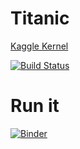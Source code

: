 # Titanic 

[Kaggle Kernel](https://www.kaggle.com/heyley/titanic-baseline-from-l)

[![Build Status](http://circleci-badges-max.herokuapp.com/img/HeyLey/titanic/master?token=:circle-ci-token)](https://circleci.com/gh/HeyLey/titanic/master)

# Run it

[![Binder](https://mybinder.org/badge.svg)](https://mybinder.org/v2/gh/HeyLey/titanic/master)
